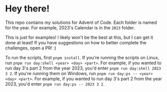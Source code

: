# Hey there!

This repo contains my solutions for Advent of Code. Each folder is named for the year. For example, 2023's Calendar is in the `2023` folder.

This is just for examples! I likely won't be the best at this, but I can get it done at least! If you have suggestions on how to better complete the challenges, open a PR! :\)

To run the scripts, first `pnpm install`. If you're running the scripts on Linux, run `pnpm run day:shell <year> <day> <part>`. For example, if you wanted to run day 3's part 2 from the year 2023, you'd enter `pnpm run day:shell 2023 3 2`. If you're running them on Windows, run `pnpm run day:ps -- <year> <day> <part>`. For example, if you wanted to run day 3's part 2 from the year 2023, you'd enter `pnpm run day:ps -- 2023 3 2`.
